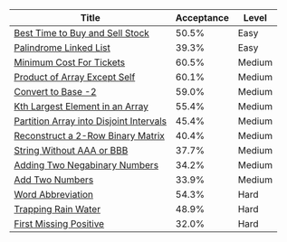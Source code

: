 | Title                                                                                                            | Acceptance   | Level   |
|------------------------------------------------------------------------------------------------------------------|--------------|---------|
| [Best Time to Buy and Sell Stock](https://leetcode.com/problems/best-time-to-buy-and-sell-stock)                 | 50.5%        | Easy    |
| [Palindrome Linked List](https://leetcode.com/problems/palindrome-linked-list)                                   | 39.3%        | Easy    |
| [Minimum Cost For Tickets](https://leetcode.com/problems/minimum-cost-for-tickets)                               | 60.5%        | Medium  |
| [Product of Array Except Self](https://leetcode.com/problems/product-of-array-except-self)                       | 60.1%        | Medium  |
| [Convert to Base -2](https://leetcode.com/problems/convert-to-base-2)                                            | 59.0%        | Medium  |
| [Kth Largest Element in an Array](https://leetcode.com/problems/kth-largest-element-in-an-array)                 | 55.4%        | Medium  |
| [Partition Array into Disjoint Intervals](https://leetcode.com/problems/partition-array-into-disjoint-intervals) | 45.4%        | Medium  |
| [Reconstruct a 2-Row Binary Matrix](https://leetcode.com/problems/reconstruct-a-2-row-binary-matrix)             | 40.4%        | Medium  |
| [String Without AAA or BBB](https://leetcode.com/problems/string-without-aaa-or-bbb)                             | 37.7%        | Medium  |
| [Adding Two Negabinary Numbers](https://leetcode.com/problems/adding-two-negabinary-numbers)                     | 34.2%        | Medium  |
| [Add Two Numbers](https://leetcode.com/problems/add-two-numbers)                                                 | 33.9%        | Medium  |
| [Word Abbreviation](https://leetcode.com/problems/word-abbreviation)                                             | 54.3%        | Hard    |
| [Trapping Rain Water](https://leetcode.com/problems/trapping-rain-water)                                         | 48.9%        | Hard    |
| [First Missing Positive](https://leetcode.com/problems/first-missing-positive)                                   | 32.0%        | Hard    |